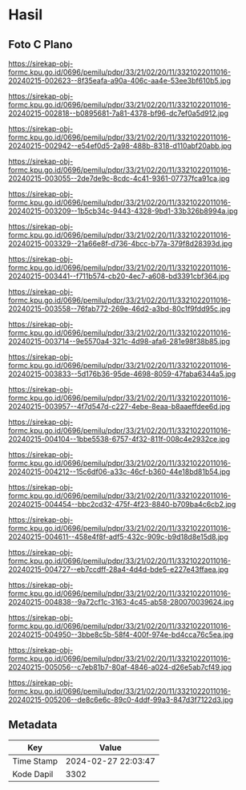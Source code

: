 # Hasil

## Foto C Plano

https://sirekap-obj-formc.kpu.go.id/0696/pemilu/pdpr/33/21/02/20/11/3321022011016-20240215-002623--8f35eafa-a90a-406c-aa4e-53ee3bf610b5.jpg

https://sirekap-obj-formc.kpu.go.id/0696/pemilu/pdpr/33/21/02/20/11/3321022011016-20240215-002818--b0895681-7a81-4378-bf96-dc7ef0a5d912.jpg

https://sirekap-obj-formc.kpu.go.id/0696/pemilu/pdpr/33/21/02/20/11/3321022011016-20240215-002942--e54ef0d5-2a98-488b-8318-d110abf20abb.jpg

https://sirekap-obj-formc.kpu.go.id/0696/pemilu/pdpr/33/21/02/20/11/3321022011016-20240215-003055--2de7de9c-8cdc-4c41-9361-07737fca91ca.jpg

https://sirekap-obj-formc.kpu.go.id/0696/pemilu/pdpr/33/21/02/20/11/3321022011016-20240215-003209--1b5cb34c-9443-4328-9bd1-33b326b8994a.jpg

https://sirekap-obj-formc.kpu.go.id/0696/pemilu/pdpr/33/21/02/20/11/3321022011016-20240215-003329--21a66e8f-d736-4bcc-b77a-379f8d28393d.jpg

https://sirekap-obj-formc.kpu.go.id/0696/pemilu/pdpr/33/21/02/20/11/3321022011016-20240215-003441--f711b574-cb20-4ec7-a608-bd3391cbf364.jpg

https://sirekap-obj-formc.kpu.go.id/0696/pemilu/pdpr/33/21/02/20/11/3321022011016-20240215-003558--76fab772-269e-46d2-a3bd-80c1f9fdd95c.jpg

https://sirekap-obj-formc.kpu.go.id/0696/pemilu/pdpr/33/21/02/20/11/3321022011016-20240215-003714--9e5570a4-321c-4d98-afa6-281e98f38b85.jpg

https://sirekap-obj-formc.kpu.go.id/0696/pemilu/pdpr/33/21/02/20/11/3321022011016-20240215-003833--5d176b36-95de-4698-8059-47faba6344a5.jpg

https://sirekap-obj-formc.kpu.go.id/0696/pemilu/pdpr/33/21/02/20/11/3321022011016-20240215-003957--4f7d547d-c227-4ebe-8eaa-b8aaeffdee6d.jpg

https://sirekap-obj-formc.kpu.go.id/0696/pemilu/pdpr/33/21/02/20/11/3321022011016-20240215-004104--1bbe5538-6757-4f32-811f-008c4e2932ce.jpg

https://sirekap-obj-formc.kpu.go.id/0696/pemilu/pdpr/33/21/02/20/11/3321022011016-20240215-004212--15c6df06-a33c-46cf-b360-44e18bd81b54.jpg

https://sirekap-obj-formc.kpu.go.id/0696/pemilu/pdpr/33/21/02/20/11/3321022011016-20240215-004454--bbc2cd32-475f-4f23-8840-b709ba4c6cb2.jpg

https://sirekap-obj-formc.kpu.go.id/0696/pemilu/pdpr/33/21/02/20/11/3321022011016-20240215-004611--458e4f8f-adf5-432c-909c-b9d18d8e15d8.jpg

https://sirekap-obj-formc.kpu.go.id/0696/pemilu/pdpr/33/21/02/20/11/3321022011016-20240215-004727--eb7ccdff-28a4-4d4d-bde5-e227e43ffaea.jpg

https://sirekap-obj-formc.kpu.go.id/0696/pemilu/pdpr/33/21/02/20/11/3321022011016-20240215-004838--9a72cf1c-3163-4c45-ab58-280070039624.jpg

https://sirekap-obj-formc.kpu.go.id/0696/pemilu/pdpr/33/21/02/20/11/3321022011016-20240215-004950--3bbe8c5b-58f4-400f-974e-bd4cca76c5ea.jpg

https://sirekap-obj-formc.kpu.go.id/0696/pemilu/pdpr/33/21/02/20/11/3321022011016-20240215-005056--c7eb81b7-80af-4846-a024-d26e5ab7cf49.jpg

https://sirekap-obj-formc.kpu.go.id/0696/pemilu/pdpr/33/21/02/20/11/3321022011016-20240215-005206--de8c6e6c-89c0-4ddf-99a3-847d3f7122d3.jpg


## Metadata

| Key        | Value               |
| ---------- | ------------------- |
| Time Stamp | 2024-02-27 22:03:47 |
| Kode Dapil | 3302                |



